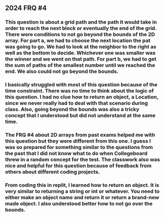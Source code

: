 ## 2024 FRQ #4

###    This question is about a grid path and the path it would take in order to reach the next block or eventually the end of the grid. There were conditions to not go beyond the bounds of the 2D array. For part a, we had to choose the next location the pat was going to go. We had to look at the neighbor to the right as well as the bottom to decide. Whichever one was smaller was the winner and we went on that path. For part b, we had to get the sum of paths of the smallest number until we reached the end. We also could not go beyond the bounds. 


###    I basically struggled with most of this question because of the time constraint. There was no time to think about the logic of this question. I had no clue how to return an object, a Location, since we never really had to deal with that scenario during class. Also, going beyond the bounds was also a tricky concept that I understood but did not understand at the same time.


###    The FRQ #4 about 2D arrays from past exams helped me with this question but they were different from this one. I guess I was so prepared for something similar to the questions from the past that I did not know what to do when Collegeboard threw in a random concept for the test. The classwork also was nice and helpful for this question because of feedback from others about different coding projects.


###    From coding this in replit, I learned how to return an object. It is very similar to returning a string or int or whatever. You need to either make an object name and return it or return a brand-new made object. I also understood better how to not go over the bounds.
